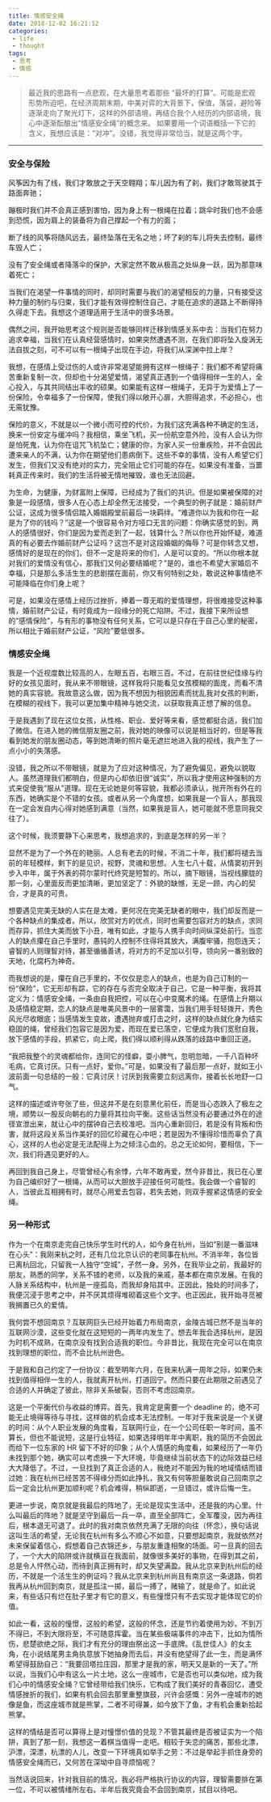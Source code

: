 ```yaml
---
title: 情感安全绳
date: 2018-12-02 16:21:12
categories:
 - life
 - thought
tags:
 - 思考
 - 情感
---
```


> 最近我的思路有一点悲观，在大量思考着那些 “最坏的打算”。可能是宏观形势所迫吧，在经济周期末期，中美对弈的大背景下，保值，落袋，避险等逐渐走向了聚光灯下，这样的外部语境，再结合我个人经历的内部语境，我心中逐渐酝酿出“情感安全绳”的概念来。
如果要用一个词语概括一下它的含义，我想应该是：“对冲”。没错，我觉得非常恰当，就是这两个字。

<!--more-->

------

### **安全与保险**
风筝因为有了线，我们才敢放之于天空翱翔；车儿因为有了刹，我们才敢驾驶其于路面奔驰；

蹦极时我们并不会真正感到害怕，因为身上有一根绳在拉着；跳伞时我们也不会感到恐慌，因为肩上的装备将为自己撑起一个有力的面；

断了线的风筝将随风远去，最终坠落在无名之地；坏了刹的车儿将失去控制，最终车毁人亡；

没有了安全绳或者降落伞的保护，大家定然不敢从极高之处纵身一跃，因为那意味着死亡；

当我们在渴望一件事情的同时，却同时需要与我们的渴望相反的力量，只有接受这种力量的制约与归束，我们才能有效得控制住自己，才能在追求的道路上不断得持久得走下去。我想这个道理适用于生活中的很多场景。

偶然之间，我开始思考这个规则是否能够同样迁移到情感关系中去：当我们在努力追求幸福，当我们在认真经营感情时，如果突然遭遇不测，在我们即将坠入旋涡无法自拔之刻，可不可以有一根绳子出现在手边，将我们从深渊中拉上岸？

我想，在感情上受过伤的人或许非常渴望能拥有这样一根绳子：我们都不希望将痛苦重新复制一次，但却也十分渴望爱情，渴望真正遇到一个值得相伴一生的人，全心投入，与其共同结出丰收的硕果。如果能有这样一根绳子，无异于为爱情上了一份保险，令幸福多了一份保障，使我们得以敞开心扉，大胆得追求，不必担心，也无需犹豫。

保险的意义，不就是以一个微小而可控的代价，为我们这充满各种不确定的生活，换来一份安定与缓冲吗？我相信，乘坐飞机，买一份航空意外险，没有人会认为你是怕死鬼，认为你在诅咒飞机坠亡；健康的你，为家人买一份重疾险，并不会因此遭来亲人的不满，认为你在期望他们患病倒下。这些不幸的事情，没有人希望它们发生，但我们又没有绝对的实力，完全阻止它们可能的存在。如果没有准备，当噩耗真正传来时，我们的生活将被无情地摧毁，谁也无法回避。

为生命，为健康，为财富附上保障，已经成为了我们的共识。但是如果被保障的对象是一段感情，很多人在心态上却全然无法接受，一个典型的例子就是：婚前财产公证，这成为很多情侣踏入婚姻殿堂前最后一块羁绊。“难道你以为我和你在一起是为了你的钱吗？”这是一个很容易令对方哑口无言的问题：你确实感觉的到，两人的感情很好，你们是因为爱而走到了一起，钱算什么？所以你也开始怀疑，难道真的有必要去作婚前财产公证吗？这岂不是对这段婚姻的侮辱？可是你转念又想，感情好的是现在的你们，但不一定是将来的你们，人是可以变的。“所以你根本就对我们的爱情没有信心，那我们又何必要结婚呢？”是的，谁也不希望大家婚后不幸福，只是那么多活生生的悲剧摆在面前，你又有何特别之处，敢说这种事情绝不可能降临在你们身上呢？

可是，如果没在感情上经历过挫折，捧着一尊无暇的爱情理想，将很难接受这种事情，婚前财产公证，有时竟成为一段缘分的死亡陷阱。不过，我接下来所设想的“感情保险”，与有形的事物没有任何关系，它可以是只存在于自己心里的秘密，所以相比于婚前财产公证，“风险”要低很多。

### **情感安全绳**
我是一个近视度数比较高的人，左眼五百，右眼三百。不过，在前往世纪佳缘与约好的女孩见面时，我从来不带眼镜，这样我将只能看见女孩模糊的面庞，而看不清她的真实容貌。我故意这么做，因为我不想因为相貌因素而扰乱我对女孩的判断，在模糊的视线下，我可以更加集中精神与她交流，以获取我真正想了解的信息。

于是我遇到了现在这位女孩，从性格、职业、爱好等来看，感觉都挺合适，我们加了微信。在进入她的微信朋友圈之前，我对她的映像可以说是相当好的，但是等我看到她发的朋友圈动态，等到她清晰的照片毫无遮拦地进入我的视线，我产生了一点小小的失落感。

没错，我之所以不带眼镜，就是为了应对这种情况，为了避免偏见，避免以貌取人。虽然道理我们都明白，但是内心却依旧很“诚实”，所以我才使用这种强制的方式来促使我“服从”道理。现在无论她是何等容貌，我都必须承认，抛开所有外在的东西，她确实是个不错的女孩。或者从另一个角度想，如果我是一个盲人，那我现在一定会发自内心得对她感到满意（当然，如果我是盲人，她可能就不愿意同我交往了）。

这个时候，我须要静下心来思考，我想追求的，到底是怎样的另一半？

显然不是为了一个外在的艳丽。人总有老去的时候，不消二十年，我们都将褪去当前的年轻模样，剩下的是见识，视野，灵魂和思想。人生七八十载，从情窦初开到步入中年，属于外表的荷尔蒙时代终究是短暂的。所以，摘下眼镜，当视线朦胧的那一刻，心里面反而更加清晰，更加坚定了：外貌的缺憾，无足一顾，内心的契合，才是真的可贵。

想要遇见完美无缺的人实在是太难，更何况在完美无缺者的眼中，我们却反而是一个各种缺点的集成者。所以，欣赏对方的优点，同时也需要包容对方的缺点，求同而存异，抓住大美而放下小丑，唯有如此，才能与人携手向时间纵深处前行。当恋人的缺点攥在自己手里时，愚钝的人控制不住得将其放大，满腹牢骚，抱怨连天；睿智的人则理智对待，甚至循循善诱，将对方的不足加以引导，领向另一番别致的天地，化腐朽为神奇。

而我想说的是，攥在自己手里的，不仅仅是恋人的缺点，也是为自己订制的一份“保险”，它无形却有踪，它的存在与否完全取决于自己，它是一种平衡，我将其定义为：情感安全绳，一条由自我把控，可以在心中变魔术的绳。在感情上升期以及感情稳定期，恋人的缺点是唯美风景中的一层雾霭，当我们用手轻轻拨开，秀色风光尽收眼底；当感情发生变故，遭遇抛弃或打击之时，这样的缺点就化身为结实稳固的绳，曾经我们包容它是因为爱，而现在爱已落空，它便成为我们宽慰自我，放下感情的手段，抓紧它，向上爬，我们得以顺利得从跌落的歧路中重回正道。

“我把我整个的灵魂都给你，连同它的怪癖，耍小脾气，忽明忽暗，一千八百种坏毛病，它真讨厌。只有一点好，爱你。”可是，如果没有了最后那一点好，就如王小波前面一句总结的一般：它真讨厌！讨厌到我需要立刻远离你，接着长长地舒一口气。

这样的描述或许夸张了些，但这并不是在刻意黑化前任，而是当心态跌入了极左之境，顺势以一股反向朝右的力量将其拉向平衡。这些话当然没有必要通过外在的途径宣泄出来，就让心中的摆钟自己去校准吧。当内心重新回归，若是没有背叛和伤害，就将这段关系当作美好的回忆珍藏在心中吧；若是因为不懂得珍惜而辜负了真心，这样的人也必定是无法配得上为之倾注心血的。总之无论如何，要相信，下一次，我们将遇见更好的人。

再回到我自己身上，尽管曾经心有余悸，六年不敢再爱，然今非昔比，我已在心里为自己编织好了一根绳，从而可以大胆放手迎接任何可能性。我会做一个睿智的人，当彼此互相拥有时，就尽心用爱去包容，若失去她，则双手握紧这情感的安全绳。

### **另一种形式**
作为一个在南京走完自己快乐学生时代的人，如今身在杭州，当如“别是一番滋味在心头”：我刚来杭之时，还有几位北京认识的老同事在杭州。不消半年，各位皆已离杭回北，只留我一人独守“空城”，孑然一身。另外，在我毕业之前，我最好的朋友，熟悉的同学，关系不错的老师，以及我的亲戚，基本都在南京发展。在我的人脉关系结构中，杭州是一座孤岛，而我却身陷其中。正因此，独处的时间多了，我便沉浸于思考之中，并不厌其烦得堆砌着这些个文字。也正因此，我开始寻觅被我搁置已久的爱情。

我何尝不想回南京？互联网巨头已经开始着力布局南京，金陵古城已然不是当年的互联网沙漠，这些变化就在这短短的一两年内发生了。想去年我会选择杭州，是因为时机不成熟，在南京没有找到合适我的职位。今非昔比，我现在完全可以在南京找到理想的职位，而不会比杭州逊色。

于是我和自己约定了一份协议：截至明年六月，在我来杭满一周年之际，如果仍未找到值得相伴一生的人，我就离开杭州，打道回宁。然而只要在此期限之前遇见了合适的人并确定了彼此，除非关系破裂，否则不考虑回南京。

这是一个平衡代价与收益的博弈。首先，我肯定是需要一个 deadline 的，绝不可能无止境得等待与寻找，这样做的机会成本无法控制。一年对于我来说是一个关键的时间：从个人职业发展的角度看，互联网行业，在一个公司任职一年时间，虽不算长，但也不能说短，这是行业特征，如果选择明年年中离职，我的简历不会因此而给下一位东家的 HR 留下不好的印象；从个人情感的角度看，如果经历了一年仍未找到那个她，确实可以考虑换一下大环境，毕竟继续当前状态下的边际效益已经大大降低了。不过，一旦找到了真正合适的人，我绝对不能因为我的地域情结而错过她：我在杭州已经苦苦不得缘分而如此挣扎，我又有何等胆量敢说自己回南京之后一定会比杭州更加顺利呢？机会难得，稍纵即逝，一旦错过，或许后悔一生。

更进一步说，南京就是我最后的阵地了，无论是现实生活中，还是我的内心里。什么叫最后的阵地？就是坚守到最后一兵一卒，直至全部阵亡，全军覆没，因为再往后，根本退无可退了。此时的我对南京依然充满了无限的向往（怀念），换句话说这叫生活的希望，无论我在杭州有多么不顺心不如意，只要想起南京，我就依然对未来保留着信心，假想着自己衣锦还乡，与朋友重逢相聚的场面。可一旦真的回去了，一个大大的陷阱或许就横亘在我面前，就像很多美好的事物，在得到其之前，总是令人怦然心动，而待到真正拥有时，却又失望满盈。我从北京来到杭州后的经历，不就是一个活生生的例证吗？我从北京来到杭州尚且有南京这一条退路，倘若我再从杭州回到南京，就是孤注一掷，最后一搏了，赌输了，就是命了。如此说来，有些话只有烂在肚子里才有它的意义，有些憧憬只有不去实现才能体现它的价值。

如此一看，这般的憧憬，这般的希望，这般的怀念，还是节约着使用为妙。不到万不得已，不到大限将至，不可随意挥霍。当在某些极端事件的冲击下，比如为情所伤，悲楚欲绝之际，我们才有充分的理由祭出这一手底牌。《乱世佳人》的女主角，在小说结尾男主角执意放下她抽身而去后，并没有绝望得了此一生，而是满怀希望得鼓励自己：“我要回塔拉庄园，那里才是我的家，明天又是新的一天了。”所以说，当我们心中有这么一片土地，这么一座城市，它是否也可以类似地，成为我们心中的情感安全绳？它曾经带给我们快乐，它构成了我们美好的青春回忆，遭受情感挫折的我们，如果有机会回去那里重整旗鼓，兴许会感慨：另外一座城市的她像是鱼，而这座城市就是熊掌，二者不可得兼，如今放下了鱼，才有机会重新拾起熊掌。

这样的情结是否可以算得上是对憧憬价值的兑现？不管其最终是否被证实为一个陷阱，真到了那一刻，我想这一着棋当值得一走吧。相较于失恋的痛苦，那些北漂，沪漂，深漂，杭漂的人儿，改变一下环境真如举手之劳：不过是举起手抓住身旁的情感安全绳而已，又何苦在深坳中自寻烦恼呢？

当然话说回来，针对我目前的情况，我必将严格执行协议的内容，理智需要排在第一位，不可以被情绪所左右。半年后我究竟会不会回到南京，拭目以待吧。

